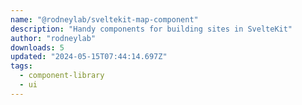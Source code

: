 ```yaml
---
name: "@rodneylab/sveltekit-map-component"
description: "Handy components for building sites in SvelteKit"
author: "rodneylab"
downloads: 5
updated: "2024-05-15T07:44:14.697Z"
tags: 
  - component-library
  - ui
---
```

